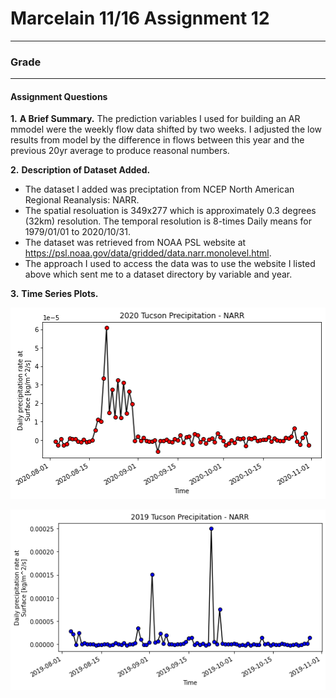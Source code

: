 # Marcelain 11/16 Assignment 12

___
### Grade


___

#### Assignment Questions

__1.__ **A Brief Summary.**
The prediction variables I used for building an AR mmodel were the weekly flow data shifted by two weeks.  I adjusted the low results from model by the
difference in flows between this year and the previous 20yr average to produce reasonal numbers.

__2.__ **Description of Dataset Added.**  
- The dataset I added was preciptation from NCEP North American Regional Reanalysis: NARR.
- The spatial resoluation is 349x277 which is approximately 0.3 degrees (32km) resolution.  The temporal resolution is 8-times Daily means for 1979/01/01 to 2020/10/31.
- The dataset was retrieved from NOAA PSL website at https://psl.noaa.gov/data/gridded/data.narr.monolevel.html.
- The approach I used to access the data was to use the website I listed above which sent me to a dataset directory by variable and year.

__3.__ **Time Series Plots.**  

![](assets/marcelain_HW12-b0cc999d.png)

![](assets/marcelain_HW12-f6fd5613.png)
